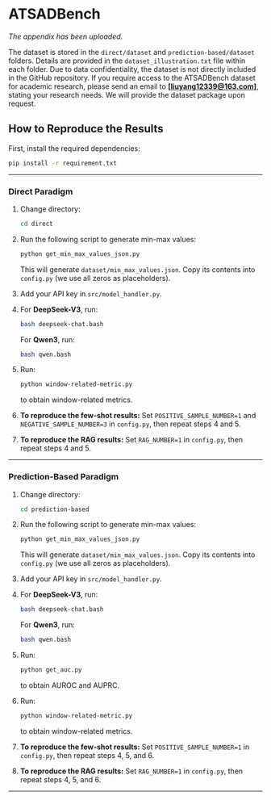 # ATSADBench

*The appendix has been uploaded.*

The dataset is stored in the `direct/dataset` and `prediction-based/dataset` folders. Details are provided in the `dataset_illustration.txt` file within each folder. Due to data confidentiality, the dataset is not directly included in the GitHub repository. If you require access to the ATSADBench dataset for academic research, please send an email to **[liuyang12339@163.com]**, stating your research needs. We will provide the dataset package upon request.


## How to Reproduce the Results

First, install the required dependencies:

```bash
pip install -r requirement.txt
```

---

### Direct Paradigm

1. Change directory:

   ```bash
   cd direct
   ```
2. Run the following script to generate min-max values:

   ```bash
   python get_min_max_values_json.py
   ```

   This will generate `dataset/min_max_values.json`. Copy its contents into `config.py` (we use all zeros as placeholders).
3. Add your API key in `src/model_handler.py`.
4. For **DeepSeek-V3**, run:

   ```bash
   bash deepseek-chat.bash
   ```

   For **Qwen3**, run:

   ```bash
   bash qwen.bash
   ```
5. Run:

   ```bash
   python window-related-metric.py
   ```

   to obtain window-related metrics.
6. **To reproduce the few-shot results:**
   Set `POSITIVE_SAMPLE_NUMBER=1` and `NEGATIVE_SAMPLE_NUMBER=3` in `config.py`, then repeat steps 4 and 5.
7. **To reproduce the RAG results:**
   Set `RAG_NUMBER=1` in `config.py`, then repeat steps 4 and 5.

---

### Prediction-Based Paradigm

1. Change directory:

   ```bash
   cd prediction-based
   ```
2. Run the following script to generate min-max values:

   ```bash
   python get_min_max_values_json.py
   ```

   This will generate `dataset/min_max_values.json`. Copy its contents into `config.py` (we use all zeros as placeholders).
3. Add your API key in `src/model_handler.py`.
4. For **DeepSeek-V3**, run:

   ```bash
   bash deepseek-chat.bash
   ```

   For **Qwen3**, run:

   ```bash
   bash qwen.bash
   ```
5. Run:

   ```bash
   python get_auc.py
   ```

   to obtain AUROC and AUPRC.
6. Run:

   ```bash
   python window-related-metric.py
   ```

   to obtain window-related metrics.
7. **To reproduce the few-shot results:**
   Set `POSITIVE_SAMPLE_NUMBER=1` in `config.py`, then repeat steps 4, 5, and 6.
8. **To reproduce the RAG results:**
   Set `RAG_NUMBER=1` in `config.py`, then repeat steps 4, 5, and 6.

---
